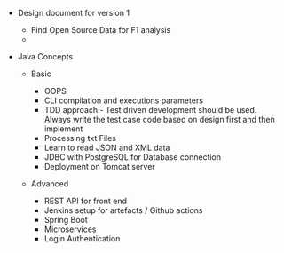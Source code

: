 
* Design document for version 1
  * Find Open Source Data for F1 analysis
  *

* Java Concepts
  * Basic
    * OOPS
    * CLI compilation and executions parameters
    * TDD approach - Test driven development should be used. Always write the test case code based on design first and then implement
    * Processing txt Files  
    * Learn to read JSON and XML data
    * JDBC with PostgreSQL for Database connection
    * Deployment on Tomcat server

  * Advanced
    * REST API for front end
    * Jenkins setup for artefacts / Github actions
    * Spring Boot
    * Microservices
    * Login Authentication

